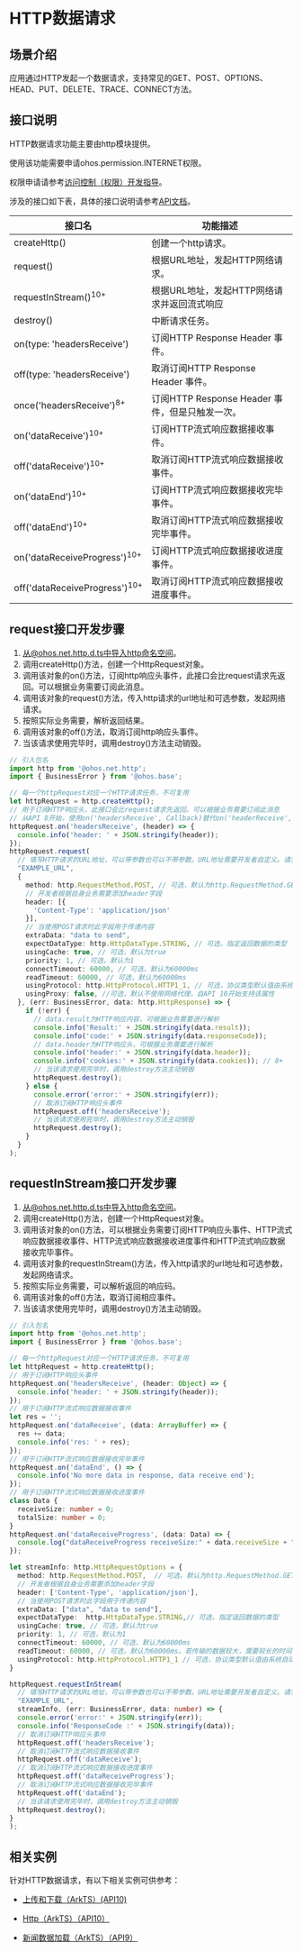 # HTTP数据请求

## 场景介绍

应用通过HTTP发起一个数据请求，支持常见的GET、POST、OPTIONS、HEAD、PUT、DELETE、TRACE、CONNECT方法。

## 接口说明

HTTP数据请求功能主要由http模块提供。

使用该功能需要申请ohos.permission.INTERNET权限。

权限申请请参考[访问控制（权限）开发指导](../security/accesstoken-guidelines.md)。

涉及的接口如下表，具体的接口说明请参考[API文档](../reference/apis/js-apis-http.md)。

| 接口名                                    | 功能描述                            |
| ----------------------------------------- | ----------------------------------- |
| createHttp()                              | 创建一个http请求。                  |
| request()                                 | 根据URL地址，发起HTTP网络请求。     |
| requestInStream()<sup>10+</sup>                  | 根据URL地址，发起HTTP网络请求并返回流式响应|
| destroy()                                 | 中断请求任务。                      |
| on(type: 'headersReceive')                | 订阅HTTP Response Header 事件。     |
| off(type: 'headersReceive')               | 取消订阅HTTP Response Header 事件。 |
| once\('headersReceive'\)<sup>8+</sup>     | 订阅HTTP Response Header 事件，但是只触发一次。|
| on\('dataReceive'\)<sup>10+</sup>         | 订阅HTTP流式响应数据接收事件。      |
| off\('dataReceive'\)<sup>10+</sup>        | 取消订阅HTTP流式响应数据接收事件。  |
| on\('dataEnd'\)<sup>10+</sup>             | 订阅HTTP流式响应数据接收完毕事件。  |
| off\('dataEnd'\)<sup>10+</sup>            | 取消订阅HTTP流式响应数据接收完毕事件。 |
| on\('dataReceiveProgress'\)<sup>10+</sup>        | 订阅HTTP流式响应数据接收进度事件。  |
| off\('dataReceiveProgress'\)<sup>10+</sup>       | 取消订阅HTTP流式响应数据接收进度事件。 |

## request接口开发步骤

1. 从@ohos.net.http.d.ts中导入http命名空间。
2. 调用createHttp()方法，创建一个HttpRequest对象。
3. 调用该对象的on()方法，订阅http响应头事件，此接口会比request请求先返回。可以根据业务需要订阅此消息。
4. 调用该对象的request()方法，传入http请求的url地址和可选参数，发起网络请求。
5. 按照实际业务需要，解析返回结果。
6. 调用该对象的off()方法，取消订阅http响应头事件。
7. 当该请求使用完毕时，调用destroy()方法主动销毁。

```ts
// 引入包名
import http from '@ohos.net.http';
import { BusinessError } from '@ohos.base';

// 每一个httpRequest对应一个HTTP请求任务，不可复用
let httpRequest = http.createHttp();
// 用于订阅HTTP响应头，此接口会比request请求先返回。可以根据业务需要订阅此消息
// 从API 8开始，使用on('headersReceive', Callback)替代on('headerReceive', AsyncCallback)。 8+
httpRequest.on('headersReceive', (header) => {
  console.info('header: ' + JSON.stringify(header));
});
httpRequest.request(
  // 填写HTTP请求的URL地址，可以带参数也可以不带参数。URL地址需要开发者自定义。请求的参数可以在extraData中指定
  "EXAMPLE_URL",
  {
    method: http.RequestMethod.POST, // 可选，默认为http.RequestMethod.GET
    // 开发者根据自身业务需要添加header字段
    header: [{
      'Content-Type': 'application/json'
    }],
    // 当使用POST请求时此字段用于传递内容
    extraData: "data to send",
    expectDataType: http.HttpDataType.STRING, // 可选，指定返回数据的类型
    usingCache: true, // 可选，默认为true
    priority: 1, // 可选，默认为1
    connectTimeout: 60000, // 可选，默认为60000ms
    readTimeout: 60000, // 可选，默认为60000ms
    usingProtocol: http.HttpProtocol.HTTP1_1, // 可选，协议类型默认值由系统自动指定
    usingProxy: false, //可选，默认不使用网络代理，自API 10开始支持该属性
  }, (err: BusinessError, data: http.HttpResponse) => {
    if (!err) {
      // data.result为HTTP响应内容，可根据业务需要进行解析
      console.info('Result:' + JSON.stringify(data.result));
      console.info('code:' + JSON.stringify(data.responseCode));
      // data.header为HTTP响应头，可根据业务需要进行解析
      console.info('header:' + JSON.stringify(data.header));
      console.info('cookies:' + JSON.stringify(data.cookies)); // 8+
      // 当该请求使用完毕时，调用destroy方法主动销毁
      httpRequest.destroy();
    } else {
      console.error('error:' + JSON.stringify(err));
      // 取消订阅HTTP响应头事件
      httpRequest.off('headersReceive');
      // 当该请求使用完毕时，调用destroy方法主动销毁
      httpRequest.destroy();
    }
  }
);
```

## requestInStream接口开发步骤

1. 从@ohos.net.http.d.ts中导入http命名空间。
2. 调用createHttp()方法，创建一个HttpRequest对象。
3. 调用该对象的on()方法，可以根据业务需要订阅HTTP响应头事件、HTTP流式响应数据接收事件、HTTP流式响应数据接收进度事件和HTTP流式响应数据接收完毕事件。
4. 调用该对象的requestInStream()方法，传入http请求的url地址和可选参数，发起网络请求。
5. 按照实际业务需要，可以解析返回的响应码。
6. 调用该对象的off()方法，取消订阅相应事件。
7. 当该请求使用完毕时，调用destroy()方法主动销毁。

```ts
// 引入包名
import http from '@ohos.net.http';
import { BusinessError } from '@ohos.base';

// 每一个httpRequest对应一个HTTP请求任务，不可复用
let httpRequest = http.createHttp();
// 用于订阅HTTP响应头事件
httpRequest.on('headersReceive', (header: Object) => {
  console.info('header: ' + JSON.stringify(header));
});
// 用于订阅HTTP流式响应数据接收事件
let res = '';
httpRequest.on('dataReceive', (data: ArrayBuffer) => {
  res += data;
  console.info('res: ' + res);
});
// 用于订阅HTTP流式响应数据接收完毕事件
httpRequest.on('dataEnd', () => {
  console.info('No more data in response, data receive end');
});
// 用于订阅HTTP流式响应数据接收进度事件
class Data {
  receiveSize: number = 0;
  totalSize: number = 0;
}
httpRequest.on('dataReceiveProgress', (data: Data) => {
  console.log("dataReceiveProgress receiveSize:" + data.receiveSize + ", totalSize:" + data.totalSize);
});

let streamInfo: http.HttpRequestOptions = {
  method: http.RequestMethod.POST,  // 可选，默认为http.RequestMethod.GET
  // 开发者根据自身业务需要添加header字段
  header: ['Content-Type', 'application/json'],
  // 当使用POST请求时此字段用于传递内容
  extraData: ["data", "data to send"],
  expectDataType:  http.HttpDataType.STRING,// 可选，指定返回数据的类型
  usingCache: true, // 可选，默认为true
  priority: 1, // 可选，默认为1
  connectTimeout: 60000, // 可选，默认为60000ms
  readTimeout: 60000, // 可选，默认为60000ms。若传输的数据较大，需要较长的时间，建议增大该参数以保证数据传输正常终止
  usingProtocol: http.HttpProtocol.HTTP1_1 // 可选，协议类型默认值由系统自动指定
}

httpRequest.requestInStream(
  // 填写HTTP请求的URL地址，可以带参数也可以不带参数。URL地址需要开发者自定义。请求的参数可以在extraData中指定
  "EXAMPLE_URL",
  streamInfo, (err: BusinessError, data: number) => {
  console.error('error:' + JSON.stringify(err));
  console.info('ResponseCode :' + JSON.stringify(data));
  // 取消订阅HTTP响应头事件
  httpRequest.off('headersReceive');
  // 取消订阅HTTP流式响应数据接收事件
  httpRequest.off('dataReceive');
  // 取消订阅HTTP流式响应数据接收进度事件
  httpRequest.off('dataReceiveProgress');
  // 取消订阅HTTP流式响应数据接收完毕事件
  httpRequest.off('dataEnd');
  // 当该请求使用完毕时，调用destroy方法主动销毁
  httpRequest.destroy();
}
);
```

## 相关实例

针对HTTP数据请求，有以下相关实例可供参考：

- [上传和下载（ArkTS）(API10)](https://gitee.com/openharmony/applications_app_samples/tree/OpenHarmony-4.0-Release/code/BasicFeature/Connectivity/UploadAndDownLoad)

- [Http（ArkTS）（API10）](https://gitee.com/openharmony/applications_app_samples/tree/OpenHarmony-4.0-Release/code/BasicFeature/Connectivity/Http)

- [新闻数据加载（ArkTS）（API9）](https://gitee.com/openharmony/codelabs/tree/master/NetworkManagement/NewsDataArkTS)